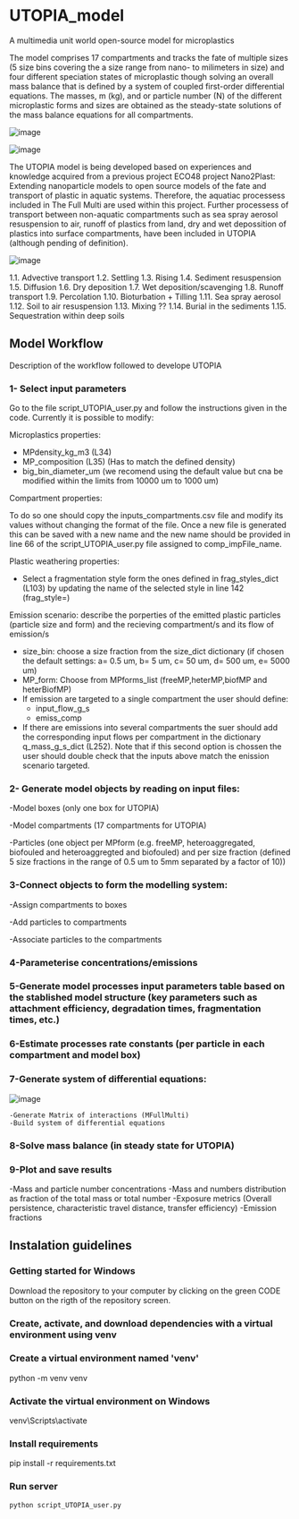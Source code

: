 ﻿# UTOPIA_model

A multimedia unit world open-source model for microplastics 

The model comprises 17 compartments and tracks the fate of multiple sizes (5 size bins covering the a size range from nano- to milimeters in size) and four different speciation states of microplastic though solving an overall mass balance that is defined by a system of coupled first-order differential equations.  The masses, m (kg), and or particle number (N) of the different microplastic forms and sizes are obtained as the steady-state solutions of the mass balance equations for all compartments.

![image](https://user-images.githubusercontent.com/58487662/188823913-03dd5f50-2b2c-445d-914a-913637d7bf5b.png)

![image](https://user-images.githubusercontent.com/58487662/188824142-892a10e0-ec4c-42af-adfc-a6a626a35808.png)

The UTOPIA model is being developed based on experiences and knowledge acquired from a previous project ECO48 project Nano2Plast: Extending nanoparticle models to open source models of the fate and transport of plastic in aquatic systems. Therefore, the aquatiac processess included in The Full Multi are used within this project. Further processess of transport between non-aquatic compartments such as sea spray aerosol resuspension to air, runoff of plastics from land, dry and wet depossition of plastics into surface compartments, have been included in UTOPIA (although pending of definition).

![image](https://user-images.githubusercontent.com/58487662/188827636-eeab9b13-f9e1-4e3e-91aa-8041f5b31ba9.png)

1.1. Advective transport 
1.2. Settling 
1.3. Rising 
1.4. Sediment resuspension 
1.5. Diffusion
1.6. Dry deposition 
1.7. Wet deposition/scavenging
1.8. Runoff transport
1.9. Percolation 
1.10. Bioturbation + Tilling
1.11. Sea spray aerosol 
1.12. Soil to air resuspension
1.13. Mixing ??
1.14. Burial in the sediments
1.15. Sequestration within deep soils


## Model Workflow

Description of the workflow followed to develope UTOPIA

### 1- Select input parameters
Go to the file script_UTOPIA_user.py and follow the instructions given in the code. Currently it is possible to modify:

  Microplastics properties:

  - MPdensity_kg_m3 (L34)
  - MP_composition (L35) (Has to match the defined density)
  - big_bin_diameter_um (we recomend using the default value but cna be modified within the limits from 10000 um to 1000 um)

  Compartment properties:

  To do so one should copy the inputs_compartments.csv file and modify its values without changing the format of the file. Once a new file is generated this can be saved with a new name and the new name should be provided in line 66 of the script_UTOPIA_user.py file assigned to comp_impFile_name.

  Plastic weathering properties:

  - Select a fragmentation style form the ones defined in frag_styles_dict (L103) by updating the name of the selected style in line 142 (frag_style=)

  Emission scenario:
  describe the porperties of the emitted plastic particles (particle size and form) and the recieving compartment/s and its flow of emission/s

  - size_bin: choose a size fraction from the size_dict dictionary (if chosen the default settings: a= 0.5 um, b= 5 um, c= 50 um, d= 500 um, e= 5000 um)
  - MP_form: Choose from MPforms_list (freeMP,heterMP,biofMP and heterBiofMP)
  - If emission are targeted to a single compartment the user should define:
    - input_flow_g_s
    - emiss_comp
  - If there are emissions into several compartments the suer should add the corresponding input flows per compartment in the dictionary q_mass_g_s_dict (L252). Note that if this second option is chossen the user should double check that the inputs above match the enission scenario targeted.


### 2- Generate model objects by reading on input files:

  -Model boxes (only one box for UTOPIA)
  
  -Model compartments (17 compartments for UTOPIA)
  
  -Particles (one object per MPform (e.g. freeMP, heteroaggregated, biofouled and heteroaggregted and biofouled) and per size fraction (defined 5 size fractions in the range of 0.5 um to 5mm separated by a factor of 10))

### 3-Connect objects to form the modelling system:

 -Assign compartments to boxes
  
 -Add particles to compartments
 
 -Associate particles to the compartments
  
### 4-Parameterise concentrations/emissions


### 5-Generate model processes input parameters table based on the stablished model structure (key parameters such as attachment efficiency, degradation times, fragmentation times, etc.)

### 6-Estimate processes rate constants (per particle in each compartment and model box)

### 7-Generate system of differential equations:

![image](https://user-images.githubusercontent.com/58487662/186609599-c75bb341-45f4-4bf4-a055-fb332aff3756.png)

    -Generate Matrix of interactions (MFullMulti)
    -Build system of differential equations

### 8-Solve mass balance (in steady state for UTOPIA)

### 9-Plot and save results

  -Mass and particle number concentrations
  -Mass and numbers distribution as fraction of the total mass or total number
  -Exposure metrics (Overall persistence, characteristic travel distance, transfer efficiency)
  -Emission fractions


## Instalation guidelines

### Getting started for Windows

Download the repository to your computer by clicking on the green CODE button on the rigth of the repository screen.

### Create, activate, and download dependencies with a virtual environment using venv

### Create a virtual environment named 'venv'
python -m venv venv

### Activate the virtual environment on Windows
venv\Scripts\activate

### Install requirements
pip install -r requirements.txt

### Run server 
```bash
python script_UTOPIA_user.py
```
